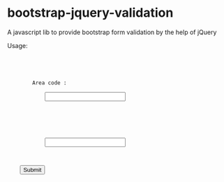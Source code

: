 # bootstrap-jquery-validation
A javascript lib to provide bootstrap form validation by the help of jQuery

Usage:
<code>
<form class="form-horizontal" data-validate>
    <div class="form-group">
        <label for="areaCode" class="col-sm-3">Area code :</label>
        <span class="col-sm-9">
            <input name="areaCode" type="text" id="areaCode" class="form-control" data-validate="not empty,number(1-10)"/>
        </span>
    </div>
    <div class="form-group">
        <span class="col-sm-9">
            <input name="age" type="text" id="age" class="form-control" data-validate="not empty,number,minLength(3),maxLength(5)"/>
        </span>
    </div>
    <input type="submit" />
</form>
</code>
